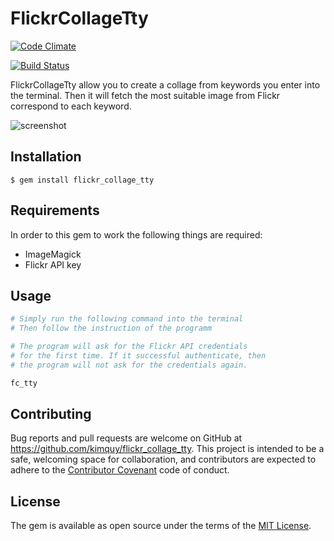 # FlickrCollageTty

[![Code Climate](https://codeclimate.com/github/kimquy/flickr_collage_tty/badges/gpa.svg)](https://codeclimate.com/github/kimquy/flickr_collage_tty)

[![Build Status](https://travis-ci.org/kimquy/flickr_collage_tty.svg?branch=master)](https://travis-ci.org/kimquy/flickr_collage_tty)

FlickrCollageTty allow you to create a collage from keywords you enter into the terminal. Then it will fetch the most suitable image from Flickr correspond to each keyword.


![screenshot](https://user-images.githubusercontent.com/2282642/28498501-2c64cce4-6fc9-11e7-889a-1d4dbe1069f3.jpg)

## Installation

    $ gem install flickr_collage_tty

## Requirements

In order to this gem to work the following things are required:

* ImageMagick
* Flickr API key

## Usage

```ruby
# Simply run the following command into the terminal
# Then follow the instruction of the programm

# The program will ask for the Flickr API credentials
# for the first time. If it successful authenticate, then
# the program will not ask for the credentials again.

fc_tty
```


## Contributing

Bug reports and pull requests are welcome on GitHub at https://github.com/kimquy/flickr_collage_tty. This project is intended to be a safe, welcoming space for collaboration, and contributors are expected to adhere to the [Contributor Covenant](http://contributor-covenant.org) code of conduct.


## License

The gem is available as open source under the terms of the [MIT License](http://opensource.org/licenses/MIT).
